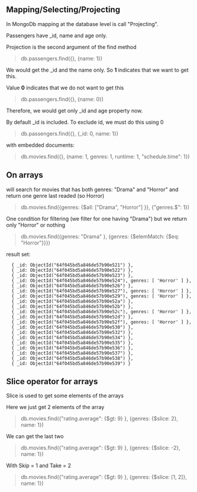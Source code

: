 ﻿## Mapping/Selecting/Projecting

In MongoDb mapping at the database level is call "Projecting". 

Passengers have _id, name and age only.

Projection is the second argument of the find method
> db.passengers.find({}, {name: 1})

We would get the _id and the name only. So **1** indicates that we want to get this.

Value **0** indicates that we do not want to get this 
> db.passengers.find({}, {name: 0})

Therefore, we would get only _id and age property now.

By default _id is included. To exclude id, we must do this using 0
> db.passengers.find({}, {_id: 0, name: 1})

with embedded documents:
> db.movies.find({}, {name: 1, genres: 1, runtime: 1, "schedule.time": 1})

## On arrays

will search for movies that has both genres: "Drama" and "Horror" and return one genre last readed (so Horror)
> db.movies.find({genres: {$all: ["Drama", "Horror"] }}, {"genres.$": 1})

One condition for filtering (we filter for one having "Drama") but we return only "Horror" or nothing
> db.movies.find({genres: "Drama" }, {genres: {$elemMatch: {$eq: "Horror"}}})

result set:
```
  { _id: ObjectId("64f045bd5a846de57b90e521") },
  { _id: ObjectId("64f045bd5a846de57b90e522") },
  { _id: ObjectId("64f045bd5a846de57b90e523") },
  { _id: ObjectId("64f045bd5a846de57b90e524"), genres: [ 'Horror' ] },
  { _id: ObjectId("64f045bd5a846de57b90e526") },
  { _id: ObjectId("64f045bd5a846de57b90e527"), genres: [ 'Horror' ] },
  { _id: ObjectId("64f045bd5a846de57b90e529"), genres: [ 'Horror' ] },
  { _id: ObjectId("64f045bd5a846de57b90e52a") },
  { _id: ObjectId("64f045bd5a846de57b90e52b") },
  { _id: ObjectId("64f045bd5a846de57b90e52c"), genres: [ 'Horror' ] },
  { _id: ObjectId("64f045bd5a846de57b90e52d") },
  { _id: ObjectId("64f045bd5a846de57b90e52f"), genres: [ 'Horror' ] },
  { _id: ObjectId("64f045bd5a846de57b90e530") },
  { _id: ObjectId("64f045bd5a846de57b90e532") },
  { _id: ObjectId("64f045bd5a846de57b90e534") },
  { _id: ObjectId("64f045bd5a846de57b90e535") },
  { _id: ObjectId("64f045bd5a846de57b90e536") },
  { _id: ObjectId("64f045bd5a846de57b90e537") },
  { _id: ObjectId("64f045bd5a846de57b90e538") },
  { _id: ObjectId("64f045bd5a846de57b90e539") }
```

## Slice operator for arrays

Slice is used to get some elements of the arrays

Here we just get 2 elements of the array
> db.movies.find({"rating.average": {$gt: 9} }, {genres: {$slice: 2}, name: 1})

We can get the last two
> db.movies.find({"rating.average": {$gt: 9} }, {genres: {$slice: -2}, name: 1})

With Skip = 1 and Take = 2 
> db.movies.find({"rating.average": {$gt: 9} }, {genres: {$slice: [1, 2]}, name: 1})
